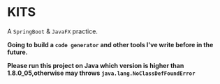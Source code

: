 # KITS

A `SpringBoot` & `JavaFX` practice.

**Going to build a `code generator` and other tools I've write before in the future.**

**Please run this project on Java which version is higher than 1.8.0_05,otherwise may throws `java.lang.NoClassDefFoundError`**